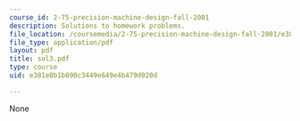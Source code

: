 ```yaml
---
course_id: 2-75-precision-machine-design-fall-2001
description: Solutions to homework problems.
file_location: /coursemedia/2-75-precision-machine-design-fall-2001/e381e0b1b090c3449e649e4b479d020d_sol3.pdf
file_type: application/pdf
layout: pdf
title: sol3.pdf
type: course
uid: e381e0b1b090c3449e649e4b479d020d

---
```

None
